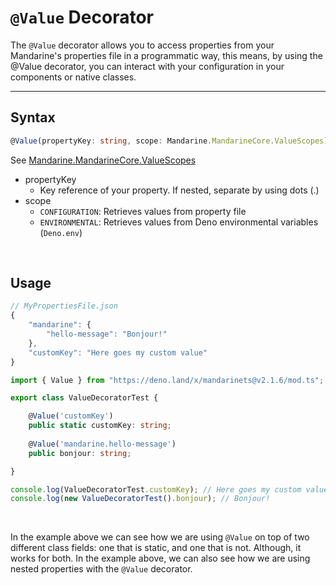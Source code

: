 # `@Value` Decorator
The `@Value` decorator allows you to access properties from your Mandarine's properties file in a programmatic way, this means, by using the @Value decorator, you can interact with your configuration in your components or native classes.

----

## Syntax
```typescript
@Value(propertyKey: string, scope: Mandarine.MandarineCore.ValueScopes)
```

See [Mandarine.MandarineCore.ValueScopes](https://doc.deno.land/https/raw.githubusercontent.com/mandarineorg/mandarinets/master/main-core/Mandarine.ns.ts#Mandarine.MandarineCore.ValueScopes)

- propertyKey
    - Key reference of your property. If nested, separate by using dots (.)
- scope
    - `CONFIGURATION`: Retrieves values from property file
    - `ENVIRONMENTAL`: Retrieves values from Deno environmental variables (`Deno.env`)

&nbsp;

## Usage

```typescript
// MyPropertiesFile.json
{
    "mandarine": {
        "hello-message": "Bonjour!"
    },
    "customKey": "Here goes my custom value"
}
```

```typescript
import { Value } from "https://deno.land/x/mandarinets@v2.1.6/mod.ts";

export class ValueDecoratorTest {

    @Value('customKey')
    public static customKey: string;
    
    @Value('mandarine.hello-message')
    public bonjour: string;

}

console.log(ValueDecoratorTest.customKey); // Here goes my custom value
console.log(new ValueDecoratorTest().bonjour); // Bonjour!
```

&nbsp;

In the example above we can see how we are using `@Value` on top of two different class fields: one that is static, and one that is not. Although, it works for both.
In the example above, we can also see how we are using nested properties with the `@Value` decorator.

